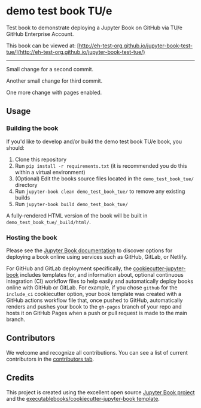 # demo test book TU/e

Test book to demonstrate deploying a Jupyter Book on GitHub via TU/e GitHub Enterprise Account.

This book can be viewed at: [http://eh-test-org.github.io/jupyter-book-test-tue/](http://eh-test-org.github.io/jupyter-book-test-tue/)

---

Small change for a second commit.

Another small change for third commit.

One more change with pages enabled.

## Usage

### Building the book

If you'd like to develop and/or build the demo test book TU/e book, you should:

1. Clone this repository
2. Run `pip install -r requirements.txt` (it is recommended you do this within a virtual environment)
3. (Optional) Edit the books source files located in the `demo_test_book_tue/` directory
4. Run `jupyter-book clean demo_test_book_tue/` to remove any existing builds
5. Run `jupyter-book build demo_test_book_tue/`

A fully-rendered HTML version of the book will be built in `demo_test_book_tue/_build/html/`.

### Hosting the book

Please see the [Jupyter Book documentation](https://jupyterbook.org/publish/web.html) to discover options for deploying a book online using services such as GitHub, GitLab, or Netlify.

For GitHub and GitLab deployment specifically, the [cookiecutter-jupyter-book](https://github.com/executablebooks/cookiecutter-jupyter-book) includes templates for, and information about, optional continuous integration (CI) workflow files to help easily and automatically deploy books online with GitHub or GitLab. For example, if you chose `github` for the `include_ci` cookiecutter option, your book template was created with a GitHub actions workflow file that, once pushed to GitHub, automatically renders and pushes your book to the `gh-pages` branch of your repo and hosts it on GitHub Pages when a push or pull request is made to the main branch.

## Contributors

We welcome and recognize all contributions. You can see a list of current contributors in the [contributors tab](https://github.com/ehoogerwoordtue/demo_test_book_tue/graphs/contributors).

## Credits

This project is created using the excellent open source [Jupyter Book project](https://jupyterbook.org/) and the [executablebooks/cookiecutter-jupyter-book template](https://github.com/executablebooks/cookiecutter-jupyter-book).
